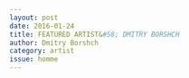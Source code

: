 ```yaml
---
layout: post 
date: 2016-01-24
title: FEATURED ARTIST&#58; DMITRY BORSHCH
author: Dmitry Borshch
category: artist
issue: homme
---
```

